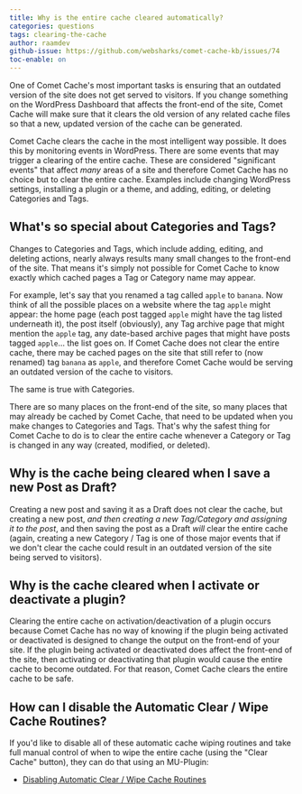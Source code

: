 ```yaml
---
title: Why is the entire cache cleared automatically?
categories: questions
tags: clearing-the-cache
author: raamdev
github-issue: https://github.com/websharks/comet-cache-kb/issues/74
toc-enable: on
---
```


One of Comet Cache's most important tasks is ensuring that an outdated version of the site does not get served to visitors. If you change something on the WordPress Dashboard that affects the front-end of the site, Comet Cache will make sure that it clears the old version of any related cache files so that a new, updated version of the cache can be generated.

Comet Cache clears the cache in the most intelligent way possible. It does this by monitoring events in WordPress. There are some events that may trigger a clearing of the entire cache. These are considered "significant events" that affect _many_ areas of a site and therefore Comet Cache has no choice but to clear the entire cache. Examples include changing WordPress settings, installing a plugin or a theme, and adding, editing, or deleting Categories and Tags.

## What's so special about Categories and Tags? 

Changes to Categories and Tags, which include adding, editing, and deleting actions, nearly always results many small changes to the front-end of the site. That means it's simply not possible for Comet Cache to know exactly which cached pages a Tag or Category name may appear.

For example, let's say that you renamed a tag called `apple` to `banana`. Now think of all the possible places on a website where the tag `apple` might appear: the home page (each post tagged `apple` might have the tag listed underneath it), the post itself (obviously), any Tag archive page that might mention the `apple` tag, any date-based archive pages that might have posts tagged `apple`... the list goes on. If Comet Cache does not clear the entire cache, there may be cached pages on the site that still refer to (now renamed) tag `banana` as `apple`, and therefore Comet Cache would be serving an outdated version of the cache to visitors.

The same is true with Categories. 

There are so many places on the front-end of the site, so many places that may already be cached by Comet Cache, that need to be updated when you make changes to Categories and Tags. That's why the safest thing for Comet Cache to do is to clear the entire cache whenever a Category or Tag is changed in any way (created, modified, or deleted).

## Why is the cache being cleared when I save a new Post as Draft?

Creating a new post and saving it as a Draft does not clear the cache, but creating a new post, _and then creating a new Tag/Category and assigning it to the post_, and then saving the post as a Draft _will_ clear the entire cache (again, creating a new Category / Tag is one of those major events that if we don't clear the cache could result in an outdated version of the site being served to visitors).

## Why is the cache cleared when I activate or deactivate a plugin?

Clearing the entire cache on activation/deactivation of a plugin occurs because Comet Cache has no way of knowing if the plugin being activated or deactivated is designed to change the output on the front-end of your site. If the plugin being activated or deactivated does affect the front-end of the site, then activating or deactivating that plugin would cause the entire cache to become outdated. For that reason, Comet Cache clears the entire cache to be safe.

## How can I disable the Automatic Clear / Wipe Cache Routines?

If you'd like to disable all of these automatic cache wiping routines and take full manual control of when to wipe the entire cache (using the "Clear Cache" button), they can do that using an MU-Plugin:

- [Disabling Automatic Clear / Wipe Cache Routines](http://cometcache.com/kb-article/disabling-automatic-clear-wipe-cache-routines/)
